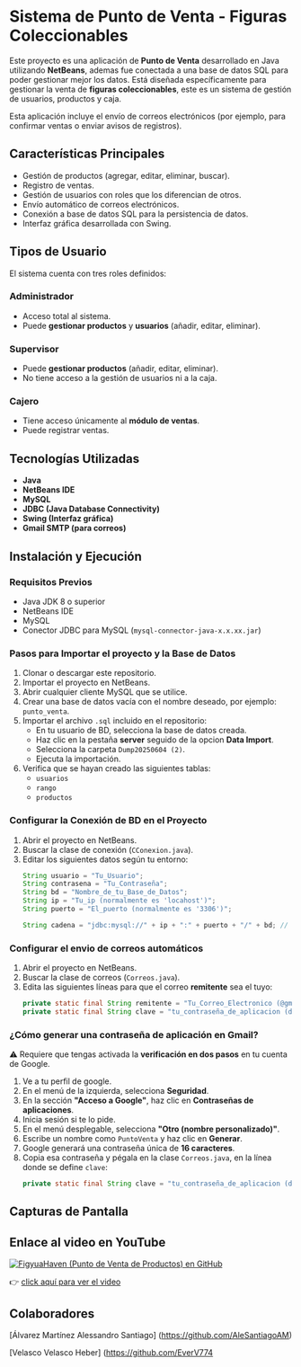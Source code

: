 # Sistema de Punto de Venta - Figuras Coleccionables

Este proyecto es una aplicación de **Punto de Venta** desarrollado en Java utilizando **NetBeans**, ademas fue conectada a una base de datos SQL para poder gestionar mejor los datos. 
Está diseñada específicamente para gestionar la venta de **figuras coleccionables**, este es un sistema de gestión de usuarios, productos y caja.

Esta aplicación incluye el envío de correos electrónicos (por ejemplo, para confirmar ventas o enviar avisos de registros).

## Características Principales

- Gestión de productos (agregar, editar, eliminar, buscar).
- Registro de ventas.
- Gestión de usuarios con roles que los diferencian de otros.
- Envío automático de correos electrónicos.
- Conexión a base de datos SQL para la persistencia de datos.
- Interfaz gráfica desarrollada con Swing.

## Tipos de Usuario

El sistema cuenta con tres roles definidos:

### Administrador
- Acceso total al sistema.
- Puede **gestionar productos** y **usuarios** (añadir, editar, eliminar).

### Supervisor
- Puede **gestionar productos** (añadir, editar, eliminar).
- No tiene acceso a la gestión de usuarios ni a la caja.

### Cajero
- Tiene acceso únicamente al **módulo de ventas**.
- Puede registrar ventas.

## Tecnologías Utilizadas

- **Java**
- **NetBeans IDE**
- **MySQL**
- **JDBC (Java Database Connectivity)**
- **Swing (Interfaz gráfica)**
- **Gmail SMTP (para correos)**

## Instalación y Ejecución

### Requisitos Previos

- Java JDK 8 o superior
- NetBeans IDE
- MySQL
- Conector JDBC para MySQL (`mysql-connector-java-x.x.xx.jar`)

### Pasos para Importar el proyecto y la Base de Datos

1. Clonar o descargar este repositorio.
2. Importar el proyecto en NetBeans.
3. Abrir cualquier cliente MySQL que se utilice.
4. Crear una base de datos vacía con el nombre deseado, por ejemplo: `punto_venta`.
5. Importar el archivo `.sql` incluido en el repositorio:
   - En tu usuario de BD, selecciona la base de datos creada.
   - Haz clic en la pestaña **server** seguido de la opcion **Data Import**.
   - Selecciona la carpeta `Dump20250604 (2)`.
   - Ejecuta la importación.
6. Verifica que se hayan creado las siguientes tablas:
   - `usuarios`
   - `rango`
   - `productos`

### Configurar la Conexión de BD en el Proyecto

1. Abrir el proyecto en NetBeans.
2. Buscar la clase de conexión (`CConexion.java`).
3. Editar los siguientes datos según tu entorno:
   ```java
   String usuario = "Tu_Usuario";
   String contrasena = "Tu_Contraseña";
   String bd = "Nombre_de_tu_Base_de_Datos";
   String ip = "Tu_ip (normalmente es 'locahost')";
   String puerto = "El_puerto (normalmente es '3306')";
   
   String cadena = "jdbc:mysql://" + ip + ":" + puerto + "/" + bd; // Esta linea se queda así.

### Configurar el envio de correos automáticos 

1. Abrir el proyecto en NetBeans.
2. Buscar la clase de correos (`Correos.java`).
3. Edita las siguientes líneas para que el correo **remitente** sea el tuyo:
   ```java
   private static final String remitente = "Tu_Correo_Electronico (@gmail.com de preferencia)"; // Correo electronico
   private static final String clave = "tu_contraseña_de_aplicacion (del correo remitente)"; // Contraseña de aplicación

### ¿Cómo generar una contraseña de aplicación en Gmail?

⚠️ Requiere que tengas activada la **verificación en dos pasos** en tu cuenta de Google.

1. Ve a tu perfil de google.
2. En el menú de la izquierda, selecciona **Seguridad**.
3. En la sección **"Acceso a Google"**, haz clic en **Contraseñas de aplicaciones**.
4. Inicia sesión si te lo pide.
5. En el menú desplegable, selecciona **"Otro (nombre personalizado)"**.
6. Escribe un nombre como `PuntoVenta` y haz clic en **Generar**.
7. Google generará una contraseña única de **16 caracteres**.
8. Copia esa contraseña y pégala en la clase `Correos.java`, en la línea donde se define `clave`:
   ```java
   private static final String clave = "tu_contraseña_de_aplicacion (del correo remitente)"; // Contraseña de aplicación

## Capturas de Pantalla


## Enlace al video en YouTube

[![FigyuaHaven (Punto de Venta de Productos) en GitHub](https://img.youtube.com/vi/y6vOShTEtsw/0.jpg)](https://www.youtube.com/watch?v=y6vOShTEtsw)

👉 [click aquí para ver el video](https://youtu.be/y6vOShTEtsw)

## Colaboradores

[Álvarez Martínez Alessandro Santiago] (https://github.com/AleSantiagoAM)

[Velasco Velasco Heber] (https://github.com/EverV774

